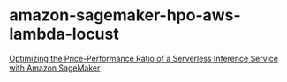 # amazon-sagemaker-hpo-aws-lambda-locust

[Optimizing the Price-Performance Ratio of a Serverless Inference Service with Amazon SageMaker](https://towardsdatascience.com/optimizing-the-price-performance-ratio-of-a-serverless-inference-service-with-amazon-sagemaker-5969688a2074)
